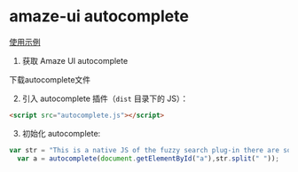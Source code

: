 # amaze-ui autocomplete

[使用示例](http://orionwei.github.io/homework/autocomplete/docs/test.html)

1. 获取 Amaze UI autocomplete

  下载autocomplete文件

2. 引入 autocomplete 插件（`dist` 目录下的 JS）：

  ```html
  <script src="autocomplete.js"></script>
  ```

3. 初始化 autocomplete:

  ```js
  var str = "This is a native JS of the fuzzy search plug-in there are some features are not perfect is being improved";
	var a = autocomplete(document.getElementById("a"),str.split(" "));
  ```
